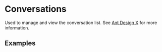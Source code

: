 # Conversations

Used to manage and view the conversation list. See [Ant Design X](https://x.ant.design/components/conversations/) for more information.

## Examples

<demo name="basic"></demo>
<demo name="operations" title="Operations"></demo>
<demo name="group" title="Group"></demo>
